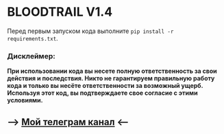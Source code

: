 # BLOODTRAIL V1.4
Перед первым запуском кода выполните `pip install -r requirements.txt`.<br/>
### Дисклеймер:
__При использовании кода вы несете полную ответственность за свои действия и последствия.
Никто не гарантируем правильную работу кода и только вы несёте ответственности за возможный ущерб.
Используя этот код, вы подтверждаете свое согласие с этими условиями.__
## **--> [Мой телеграм канал](https://t.me/trezev_project) <--**

